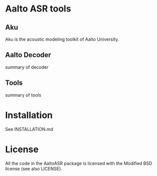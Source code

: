 Aalto ASR tools
===============

Aku
---

Aku is the acoustic modeling toolkit of Aalto University.

Aalto Decoder
-------------

summary of decoder

Tools
-----

summary of tools

Installation
============
See INSTALLATION.md


License
=======
All the code in the AaltoASR package is licensed with the Modified BSD license (see also LICENSE). 

